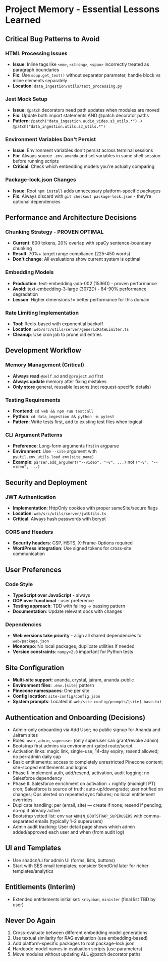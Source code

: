 # Project Memory - Essential Lessons Learned

## Critical Bug Patterns to Avoid

### HTML Processing Issues

- **Issue**: Inline tags like `<em>`, `<strong>`, `<span>` incorrectly treated as paragraph boundaries
- **Fix**: Use `soup.get_text()` without separator parameter, handle block vs inline elements separately
- **Location**: `data_ingestion/utils/text_processing.py`

### Jest Mock Setup

- **Issue**: `@patch` decorators need path updates when modules are moved
- **Fix**: Update both import statements AND @patch decorator paths
- **Pattern**: `@patch("data_ingestion.audio_video.s3_utils.*")` → `@patch("data_ingestion.utils.s3_utils.*")`

### Environment Variables Don't Persist

- **Issue**: Environment variables don't persist across terminal sessions
- **Fix**: Always source `.env.ananda` and set variables in same shell session before running scripts
- **Critical**: Check which embedding models you're actually comparing

### Package-lock.json Changes

- **Issue**: Root `npm install` adds unnecessary platform-specific packages
- **Fix**: Always discard with `git checkout package-lock.json` - they're optional dependencies

## Performance and Architecture Decisions

### Chunking Strategy - PROVEN OPTIMAL

- **Current**: 600 tokens, 20% overlap with spaCy sentence-boundary chunking
- **Result**: 70%+ target range compliance (225-450 words)
- **Don't change**: All evaluations show current system is optimal

### Embedding Models

- **Production**: text-embedding-ada-002 (1536D) - proven performance
- **Avoid**: text-embedding-3-large (3072D) - 84-90% performance degradation
- **Lesson**: Higher dimensions != better performance for this domain

### Rate Limiting Implementation

- **Tool**: Redis-based with exponential backoff
- **Location**: `web/src/utils/server/genericRateLimiter.ts`
- **Cleanup**: Use cron job to prune old entries

## Development Workflow

### Memory Management (Critical)

- **Always read** `@self.md` and `@project.md` first
- **Always update** memory after fixing mistakes
- **Only store** general, reusable lessons (not request-specific details)

### Testing Requirements

- **Frontend**: `cd web && npm run test:all`
- **Python**: `cd data_ingestion && python -m pytest`
- **Pattern**: Write tests first, add to existing test files when logical

### CLI Argument Patterns

- **Preference**: Long-form arguments first in argparse
- **Environment**: Use `--site` argument with `pyutil.env_utils.load_env(site_name)`
- **Example**: `parser.add_argument("--video", "-v", ...)` not `("-v", "--video", ...)`

## Security and Deployment

### JWT Authentication

- **Implementation**: HttpOnly cookies with proper sameSite/secure flags
- **Location**: `web/src/utils/server/jwtUtils.ts`
- **Critical**: Always hash passwords with bcrypt

### CORS and Headers

- **Security headers**: CSP, HSTS, X-Frame-Options required
- **WordPress integration**: Use signed tokens for cross-site communication

## User Preferences

### Code Style

- **TypeScript over JavaScript** - always
- **OOP over functional** - user preference
- **Testing approach**: TDD with failing → passing pattern
- **Documentation**: Update relevant docs with changes

### Dependencies

- **Web versions take priority** - align all shared dependencies to `web/package.json`
- **Monorepo**: No local packages, duplicate utilities if needed
- **Version constraints**: `numpy<2.0` important for Python tests

## Site Configuration

- **Multi-site support**: ananda, crystal, jairam, ananda-public
- **Environment files**: `.env.[site]` pattern
- **Pinecone namespaces**: One per site
- **Config location**: `site-config/config.json`
- **System prompts**: Located in `web/site-config/prompts/[site]-base.txt`

## Authentication and Onboarding (Decisions)

- Admin-only onboarding via Add User; no public signup for Ananda and Jairam sites
- Roles: `user`, `admin`, `superuser` (only superuser can grant/revoke admin)
- Bootstrap first admins via environment-gated route/script
- Activation links: magic link, single-use, 14-day expiry; resend allowed; no per-admin daily cap
- Basic entitlements: access to completely unrestricted Pinecone content; site-scoped entitlements and logins
- Phase I: Implement auth, add/resend, activation, audit logging; no Salesforce dependency
- Phase II: Salesforce enrichment on activation + nightly (midnight PT) cron; Salesforce is source of truth;
  auto-up/downgrade; user notified on changes; Ops alerted on repeated sync failures; no local entitlement overrides
- Duplicate handling: per (email, site) — create if none; resend if pending; no-op if already active
- Bootstrap vetted list: env var `ADMIN_BOOTSTRAP_SUPERUSERS` with comma-separated emails (typically 1–2 superusers)
- Admin audit tracking: User detail page shows which admin added/approved each user and when (from audit log)

## UI and Templates

- Use shadcn/ui for admin UI (forms, lists, buttons)
- Start with SES email templates; consider SendGrid later for richer templates/analytics

## Entitlements (Interim)

- Extended entitlements initial set: `kriyaban`, `minister` (final list TBD by user)

## Never Do Again

1. Cross-evaluate between different embedding model generations
2. Use textual similarity for RAG evaluation (use embedding-based)
3. Add platform-specific packages to root package-lock.json
4. Hardcode model names in evaluation scripts (use parameters)
5. Move modules without updating ALL @patch decorator paths
